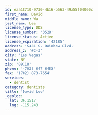 ```yaml
---
id: eaa18710-9730-4b16-b563-49a55f04060c
first_name: David
middle_name: Wa
last_name: Lee
license_type: DDS
license_number: '3528'
license_status: Active
license_expiration: '42185'
address: '5431 S. Rainbow Blvd.'
address_2: '#C-3'
city: 'Las Vegas'
state: NV
zip: '89118'
phone: '(702) 647-6453'
fax: '(702) 873-7654'
services:
  - dentist
category: dentists
title: 'David Lee'
_geoloc:
  lat: 36.1517
  lng: -115.243
---
```


